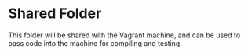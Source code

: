 # Shared Folder

This folder will be shared with the Vagrant machine, and can be used to pass
code into the machine for compiling and testing.